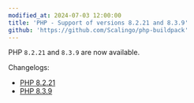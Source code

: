 ```yaml
---
modified_at: 2024-07-03 12:00:00
title: 'PHP - Support of versions 8.2.21 and 8.3.9'
github: 'https://github.com/Scalingo/php-buildpack'
---
```


PHP `8.2.21` and `8.3.9` are now available.

Changelogs:

- [PHP 8.2.21](https://www.php.net/ChangeLog-8.php#8.2.21)
- [PHP 8.3.9](https://www.php.net/ChangeLog-8.php#8.3.9)
